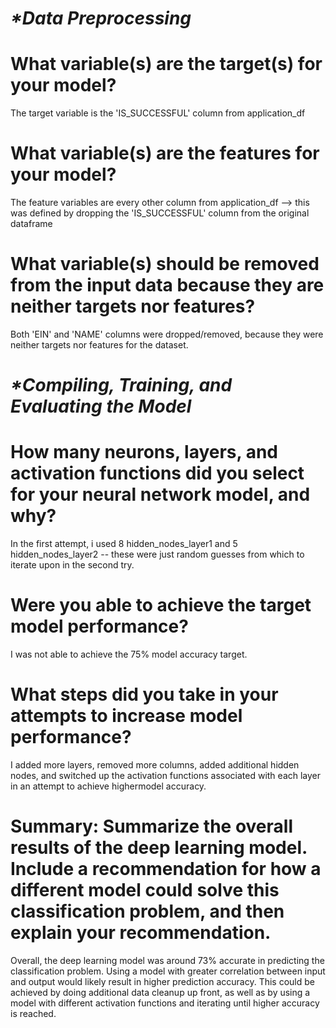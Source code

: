 # _*Data Preprocessing_

# What variable(s) are the target(s) for your model?

The target variable is the 'IS_SUCCESSFUL' column from application_df

# What variable(s) are the features for your model?

The feature variables are every other column from application_df --> this was defined by dropping the 'IS_SUCCESSFUL' column from the original dataframe

# What variable(s) should be removed from the input data because they are neither targets nor features?

Both 'EIN' and 'NAME' columns were dropped/removed, because they were neither targets nor features for the dataset.

# _*Compiling, Training, and Evaluating the Model_

# How many neurons, layers, and activation functions did you select for your neural network model, and why?

In the first attempt, i used 8 hidden_nodes_layer1 and 5 hidden_nodes_layer2 -- these were just random guesses from which to iterate upon in the second try.

# Were you able to achieve the target model performance?

I was not able to achieve the 75% model accuracy target.

# What steps did you take in your attempts to increase model performance?

I added more layers, removed more columns, added additional hidden nodes, and switched up the activation functions associated with each layer in an attempt to achieve highermodel accuracy.

# Summary: Summarize the overall results of the deep learning model. Include a recommendation for how a different model could solve this classification problem, and then explain your recommendation.

Overall, the deep learning model was around 73% accurate in predicting the classification problem. Using a model with greater correlation between input and output would likely result in higher prediction accuracy. This could be achieved by doing additional data cleanup up front, as well as by using a model with different activation functions and iterating until higher accuracy is reached.
